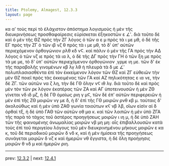 ```yaml
---
title: Ptolemy, Almagest, 12.3.3
layout: page
---
```


κα αʹ τοὺς περὶ τὸ ἐλάχιστον ἀπόστημα λογισμοὺς ἡ μὲν τῆς διευκρινήσεως προσθαφαίρεσις εὑρίσκεται ἑξηκοστῶν ε ∠ʹ. διὰ τοῦτο δὲ καὶ ὁ μὲν τῆς ΘΖ πρὸς τὴν ΖΓ λόγος ὁ τῶν α ε μ πρὸς τὰ ι με μθ, ὁ δὲ τῆς ΕΓ πρὸς τὴν ΖΓ ὁ τῶν ιβ νζ θ πρὸς τὰ ι με μθ, τὸ δ' ὑπ' αὐτῶν περιεχόμενον ὀρθογώνιον ρλθ κδ νϚ. καὶ πάλιν ὁ μὲν τῆς ΓΑ πρὸς τὴν ΑΔ λόγος ὁ τῶν νζ ιε πρὸς τὰ ια λ, ὁ δὲ τῆς ΔΓ πρὸς τὴν ΓΗ ὁ τῶν ξη με πρὸς τὰ με με, τὸ δ' ὑπ' αὐτῶν περιεχόμενον ὀρθογώνιον ͵γρμε ιη με. τῶν δ' ἐκ τῆς παραβολῆς γινομένων κβ λγ λθ ἡ πλευρὰ τὰ δ με ∠ʹ πολυπλασιασθέντα ἐπὶ τὸν ἐκκείμενον λόγον τῶν ΘΖ καὶ ΖΓ εὐθειῶν τὴν μὲν ΘΖ ποιεῖ πρὸς τὰς ἐκκειμένας τῶν ΓΑ καὶ ΑΖ πηλικότητας ε ια νε, τὴν δὲ ΖΓ. τῶν αὐτῶν να ζ λη, τὴν δὲ ΓΘ ὅλην νϚ ιθ λγ. διὰ τοῦτο δὲ καὶ πρὸς μὲν τὸν τῶν ρκ λόγον ἑκατέρας τῶν ΖΑ καὶ ΑΓ ὑποτεινουσῶν ἡ μὲν ΖΘ γίνεται νδ ιδ μζ, ἡ δὲ ΓΘ ὁμοίως ριη γ μϚ, τῶν δὲ ἐπ' αὐτῶν περιφερειῶν ἡ μὲν ἐπὶ τῆς ΖΘ μοιρῶν νγ με δ, ἡ δ' ἐπὶ τῆς ΓΘ μοιρῶν ρνθ κβ μ. ταύταις δ' ἀκολούθως καὶ ἡ μὲν ὑπὸ ΖΑΘ γωνία τοιούτων κϚ νβ λβ, οἵων εἰσὶν αἱ δ ὀρθαὶ τξ, ἡ δὲ ὑπὸ ΓΑΘ τῶν αὐτῶν οθ μα κ. καὶ τῶν λοιπῶν ἡ μὲν ὑπὸ ΖΓΑ τῆς παρὰ τὸ τάχος τοῦ ἀστέρος προηγήσεως μοιρῶν ι ιη μ, ἡ δὲ ὑπὸ ΖΑΗ τῶν τῆς φαινομένης ἀνωμαλίας μοιρῶν νβ μη μη: αἷς ἐπιβαλλουσῶν κατὰ τοὺς ἐπὶ τοῦ περιγείου λόγους τοῦ μὲν διευκρινημένου μήκους μοιρῶν ε κα κ, τοῦ δὲ περιοδικοῦ μοιρῶν δ νδ κ, καὶ ἡ μὲν ἡμίσεια τῆς προηγήσεως συνάγεται μοιρῶν δ νζ κ καὶ ἡμερῶν νθ ἔγγιστα, ἡ δὲ ὅλη προήγησις μοιρῶν θ νδ μ καὶ ἡμερῶν ριη. 

---

prev: [12.3.2](../12.3.2/) | next: [12.4.1](../12.4.1/)

